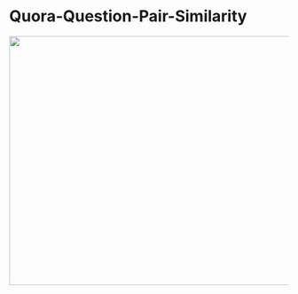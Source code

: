 # Quora-Question-Pair-Similarity
<p align="center">
  <img width="800" height="450" src="https://cdn.vox-cdn.com/thumbor/-G6pZqbvh3j1ttYuUpOyehb-yCs=/0x28:640x388/1600x900/cdn.vox-cdn.com/assets/1296846/quoralogo.jpg">
</p>
